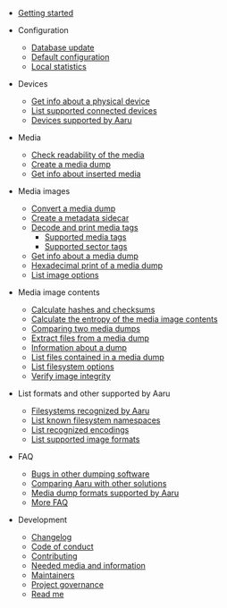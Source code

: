 - [Getting started](/quickstart.md)


- Configuration

    - [Database update](/database/update.md)
    - [Default configuration](/configure.md)
    - [Local statistics](/database/stats.md)


- Devices

    - [Get info about a physical device](/device/info.md)
    - [List supported connected devices](/device/list.md)
    - [Devices supported by Aaru](/faq/supported-devices.md)


- Media

    - [Check readability of the media](/media/scan.md)
    - [Create a media dump](/media/dump.md)
    - [Get info about inserted media](/media/info.md)


- Media images

    - [Convert a media dump](/image/convert.md)
    - [Create a metadata sidecar](/image/create-sidecar.md)
    - [Decode and print media tags](/image/decode.md)
        - [Supported media tags](/faq/media-tags.md)
        - [Supported sector tags](/faq/sector-tags.md)
    - [Get info about a media dump](/image/info.md)
    - [Hexadecimal print of a media dump](/image/print.md)
    - [List image options](/image/options.md)


- Media image contents

    - [Calculate hashes and checksums](/image/checksum.md)
    - [Calculate the entropy of the media image contents](/image/entropy.md)
    - [Comparing two media dumps](/image/compare.md)
    - [Extract files from a media dump](/filesystem/extract.md)
    - [Information about a dump](/filesystem/info.md)
    - [List files contained in a media dump](/filesystem/ls.md)
    - [List filesystem options](/filesystem/options.md)
    - [Verify image integrity](/image/verify.md)


- List formats and other supported by Aaru

    - [Filesystems recognized by Aaru](/faq/filesystems.md)
    - [List known filesystem namespaces](/list-namespaces.md)
    - [List recognized encodings](/list-encodings.md)
    - [List supported image formats](/formats.md)


- FAQ

    - [Bugs in other dumping software](/faq/3rdparty.md)
    - [Comparing Aaru with other solutions](/faq/comparison.md)
    - [Media dump formats supported by Aaru](/faq/formats.md)
    - [More FAQ](/faq/more.md)


- Development

    - [Changelog](/docs/Changelog.md)
    - [Code of conduct](/docs/CODE_OF_CONDUCT.md)
    - [Contributing](/docs/CONTRIBUTING.md)
    - [Needed media and information](/docs/NEEDED.md)
    - [Maintainers](/docs/MAINTAINERS.md)
    - [Project governance](/docs/GOVERNANCE.md)
    - [Read me](/docs/README.md)
